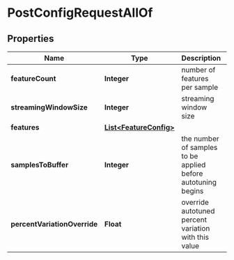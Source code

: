 

# PostConfigRequestAllOf


## Properties

| Name | Type | Description | Notes |
|------------ | ------------- | ------------- | -------------|
|**featureCount** | **Integer** | number of features per sample |  |
|**streamingWindowSize** | **Integer** | streaming window size |  |
|**features** | [**List&lt;FeatureConfig&gt;**](FeatureConfig.md) |  |  [optional] |
|**samplesToBuffer** | **Integer** | the number of samples to be applied before autotuning begins |  [optional] |
|**percentVariationOverride** | **Float** | override autotuned percent variation with this value |  [optional] |



